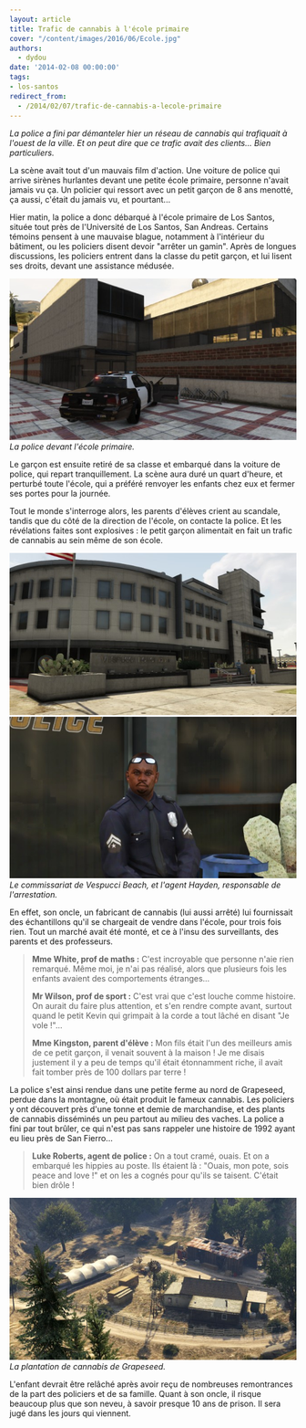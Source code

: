 ```yaml
---
layout: article
title: Trafic de cannabis à l'école primaire
cover: "/content/images/2016/06/Ecole.jpg"
authors:
  - dydou
date: '2014-02-08 00:00:00'
tags:
- los-santos
redirect_from:
  - /2014/02/07/trafic-de-cannabis-a-lecole-primaire
---
```


_La police a fini par démanteler hier un réseau de cannabis qui trafiquait à l'ouest de la ville. Et on peut dire que ce trafic avait des clients... Bien particuliers._

La scène avait tout d'un mauvais film d'action. Une voiture de police qui arrive sirènes hurlantes devant une petite école primaire, personne n'avait jamais vu ça. Un policier qui ressort avec un petit garçon de 8 ans menotté, ça aussi, c'était du jamais vu, et pourtant...

Hier matin, la police a donc débarqué à l'école primaire de Los Santos, située tout près de l'Université de Los Santos, San Andreas. Certains témoins pensent à une mauvaise blague, notamment à l'intérieur du bâtiment, ou les policiers disent devoir "arrêter un gamin". Après de longues discussions, les policiers entrent dans la classe du petit garçon, et lui lisent ses droits, devant une assistance médusée.

![La police devant l'école primaire.](/content/images/2016/06/Ecole2.jpg)
_La police devant l'école primaire._

Le garçon est ensuite retiré de sa classe et embarqué dans la voiture de police, qui repart tranquillement. La scène aura duré un quart d'heure, et perturbé toute l'école, qui a préféré renvoyer les enfants chez eux et fermer ses portes pour la journée.

Tout le monde s'interroge alors, les parents d'élèves crient au scandale, tandis que du côté de la direction de l'école, on contacte la police. Et les révélations faites sont explosives : le petit garçon alimentait en fait un trafic de cannabis au sein même de son école.

![](/content/images/2016/06/Ecole3.jpg)
![Le commissariat de Vespucci Beach, et l'agent Hayden, responsable de l'arrestation.](/content/images/2016/06/Ecole4.jpg)
_Le commissariat de Vespucci Beach, et l'agent Hayden, responsable de l'arrestation._

En effet, son oncle, un fabricant de cannabis (lui aussi arrêté) lui fournissait des échantillons qu'il se chargeait de vendre dans l'école, pour trois fois rien. Tout un marché avait été monté, et ce à l'insu des surveillants, des parents et des professeurs.

> **Mme White, prof de maths :** C'est incroyable que personne n'aie rien remarqué. Même moi, je n'ai pas réalisé, alors que plusieurs fois les enfants avaient des comportements étranges...
> 
> **Mr Wilson, prof de sport :** C'est vrai que c'est louche comme histoire. On aurait du faire plus attention, et s'en rendre compte avant, surtout quand le petit Kevin qui grimpait à la corde a tout lâché en disant "Je vole !"...
> 
> **Mme Kingston, parent d'élève :** Mon fils était l'un des meilleurs amis de ce petit garçon, il venait souvent à la maison ! Je me disais justement il y a peu de temps qu'il était étonnamment riche, il avait fait tomber près de 100 dollars par terre !

La police s'est ainsi rendue dans une petite ferme au nord de Grapeseed, perdue dans la montagne, où était produit le fameux cannabis. Les policiers y ont découvert près d'une tonne et demie de marchandise, et des plants de cannabis disséminés un peu partout au milieu des vaches. La police a fini par tout brûler, ce qui n'est pas sans rappeler une histoire de 1992 ayant eu lieu près de San Fierro...

> **Luke Roberts, agent de police :** On a tout cramé, ouais. Et on a embarqué les hippies au poste. Ils étaient là : "Ouais, mon pote, sois peace and love !" et on les a cognés pour qu'ils se taisent. C'était bien drôle !

![La plantation de cannabis de Grapeseed.](/content/images/2016/06/Ecole5.jpg)
_La plantation de cannabis de Grapeseed._

L'enfant devrait être relâché après avoir reçu de nombreuses remontrances de la part des policiers et de sa famille. Quant à son oncle, il risque beaucoup plus que son neveu, à savoir presque 10 ans de prison. Il sera jugé dans les jours qui viennent.